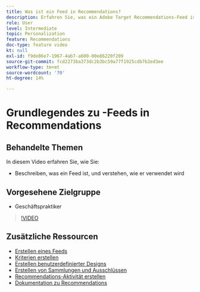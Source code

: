 ```yaml
---
title: Was ist ein Feed in Recommendations?
description: Erfahren Sie, was ein Adobe Target Recommendations-Feed ist und wie er verwendet wird
role: User
level: Intermediate
topic: Personalization
feature: Recommendations
doc-type: feature video
kt: null
exl-id: f9de86e7-1967-4ab7-a600-00e86220f209
source-git-commit: fcd2273ba373dc2b3bc59a77f1925cdb7b2ed3ee
workflow-type: tm+mt
source-wordcount: '70'
ht-degree: 14%

---
```


# Grundlegendes zu -Feeds in Recommendations

## Behandelte Themen

In diesem Video erfahren Sie, wie Sie:

* Beschreiben, was ein Feed ist, und verstehen, wie er verwendet wird

## Vorgesehene Zielgruppe

* Geschäftspraktiker

>[!VIDEO](https://video.tv.adobe.com/v/33908?quality=12&captions=ger)

## Zusätzliche Ressourcen

* [Erstellen eines Feeds](create-a-feed.md)
* [Kriterien erstellen](create-criteria.md)
* [Erstellen benutzerdefinierter Designs](create-custom-designs.md)
* [Erstellen von Sammlungen und Ausschlüssen](create-collections-and-exclusions.md)
* [Recommendations-Aktivität erstellen](create-a-recommendations-activity.md)
* [Dokumentation zu Recommendations](https://experienceleague.adobe.com/docs/target/using/recommendations/recommendations.html?lang=de)
